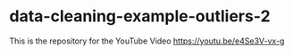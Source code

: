 # data-cleaning-example-outliers-2
This is the repository for the YouTube Video https://youtu.be/e4Se3V-vx-g
